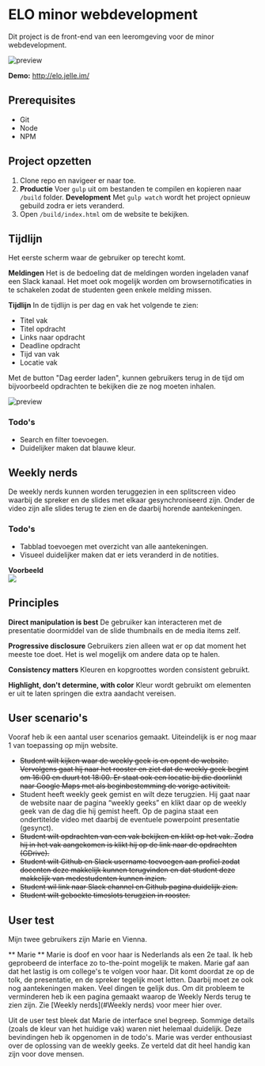 # ELO minor webdevelopment
Dit project is de front-end van een leeromgeving voor de minor webdevelopment. 

![preview](https://d.pr/i/yNmGyN+)

**Demo:** http://elo.jelle.im/

## Prerequisites
* Git
* Node
* NPM

## Project opzetten
1. Clone repo en navigeer er naar toe.
2. **Productie**
   Voer `gulp` uit om bestanden te compilen en kopieren naar `/build` folder. 
   **Development**
   Met `gulp watch` wordt het project opnieuw gebuild zodra er iets veranderd.
3. Open `/build/index.html` om de website te bekijken.

## Tijdlijn
Het eerste scherm waar de gebruiker op terecht komt.

**Meldingen**
Het is de bedoeling dat de meldingen worden ingeladen vanaf een Slack kanaal. Het moet ook mogelijk worden om browsernotificaties in te schakelen zodat de studenten geen enkele melding missen. 

**Tijdlijn**
In de tijdlijn is per dag en vak het volgende te zien:
* Titel vak
* Titel opdracht
* Links naar opdracht
* Deadline opdracht
* Tijd van vak
* Locatie vak

Met de button "Dag eerder laden", kunnen gebruikers terug in de tijd om bijvoorbeeld opdrachten te bekijken die ze nog moeten inhalen. 

![preview](https://d.pr/i/yNmGyN+)

### Todo's
* Search en filter toevoegen.
* Duidelijker maken dat blauwe kleur.

## Weekly nerds
De weekly nerds kunnen worden teruggezien in een splitscreen video waarbij de spreker en de slides met elkaar gesynchroniseerd zijn. Onder de video zijn alle slides terug te zien en de daarbij horende aantekeningen.

### Todo's
- Tabblad toevoegen met overzicht van alle aantekeningen.
- Visueel duidelijker maken dat er iets veranderd in de notities.

**Voorbeeld**  
<img src="weeklynerd.gif?raw=true">

## Principles

**Direct manipulation is best**
De gebruiker kan interacteren met de presentatie doormiddel van de slide thumbnails en de media items zelf.

**Progressive disclosure**
Gebruikers zien alleen wat er op dat moment het meeste toe doet. Het is wel mogelijk om andere data op te halen. 

**Consistency matters**
Kleuren en kopgroottes worden consistent gebruikt.

**Highlight, don't determine, with color**
Kleur wordt gebruikt om elementen er uit te laten springen die extra aandacht vereisen.

## User scenario's
Vooraf heb ik een aantal user scenarios gemaakt. Uiteindelijk is er nog maar 1 van toepassing op mijn website.

* ~~Student wilt kijken waar de weekly geek is en opent de website. Vervolgens gaat hij naar het rooster en ziet dat de weekly geek begint om 16:00 en duurt tot 18:00. Er staat ook een locatie bij die doorlinkt naar Google Maps met als beginbestemming de vorige activiteit.~~
* Student heeft weekly geek gemist en wilt deze terugzien. Hij gaat naar de website naar de pagina “weekly geeks” en klikt daar op de weekly geek van de dag die hij gemist heeft. Op de pagina staat een ondertitelde video met daarbij de eventuele powerpoint presentatie (gesynct).
* ~~Student wilt opdrachten van een vak bekijken en klikt op het vak. Zodra hij in het vak aangekomen is klikt hij op de link naar de opdrachten (GDrive).~~
* ~~Student wilt Github en Slack username toevoegen aan profiel zodat docenten deze makkelijk kunnen terugvinden en dat student deze makkelijk van medestudenten kunnen inzien.~~
* ~~Student wil link naar Slack channel en Github pagina duidelijk zien.~~
* ~~Student wilt geboekte timeslots terugzien in rooster.~~


## User test
Mijn twee gebruikers zijn Marie en Vienna.

** Marie **
Marie is doof en voor haar is Nederlands als een 2e taal. Ik heb geprobeerd de interface zo to-the-point mogelijk te maken.
Marie gaf aan dat het lastig is om college's te volgen voor haar. Dit komt doordat ze op de tolk, de presentatie, en de spreker tegelijk moet letten. Daarbij moet ze ook nog aantekeningen maken. Veel dingen te gelijk dus.
Om dit probleem te verminderen heb ik een pagina gemaakt waarop de Weekly Nerds terug te zien zijn. Zie [Weekly nerds](#Weekly nerds) voor meer hier over.

Uit de user test bleek dat Marie de interface snel begreep. Sommige details (zoals de kleur van het huidige vak) waren niet helemaal duidelijk. Deze bevindingen heb ik opgenomen in de todo's. Marie was verder enthousiast over de oplossing van de weekly geeks. Ze verteld dat dit heel handig kan zijn voor dove mensen. 